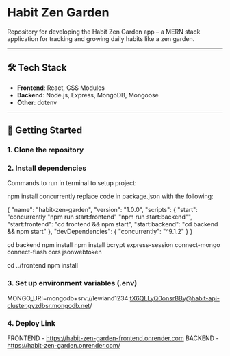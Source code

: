 # Habit Zen Garden

Repository for developing the Habit Zen Garden app – a MERN stack application for tracking and growing daily habits like a zen garden.

---

## 🛠 Tech Stack

- **Frontend**: React, CSS Modules
- **Backend**: Node.js, Express, MongoDB, Mongoose
- **Other**: dotenv

---

## 🚀 Getting Started

### 1. Clone the repository
### 2. Install dependencies
Commands to run in terminal to setup project:
<!-- in the root directory -->
npm install concurrently
replace code in package.json with the following:

{
  "name": "habit-zen-garden",
  "version": "1.0.0",
  "scripts": {
    "start": "concurrently \"npm run start:frontend\" \"npm run start:backend\"",
    "start:frontend": "cd frontend && npm start",
    "start:backend": "cd backend && npm start"
  },
  "devDependencies": {
    "concurrently": "^9.1.2"
  }
}

<!-- navigate to backend folder -->
cd backend
npm install
npm install bcrypt express-session connect-mongo connect-flash cors jsonwebtoken
<!-- navigate to frontend folder -->
cd ../frontend
npm install

### 3. Set up environment variables (.env)
MONGO_URI=mongodb+srv://lewiand1234:tX6QLLyQ0onsrBBy@habit-api-cluster.gyzdbsr.mongodb.net/

### 4. Deploy Link
FRONTEND - https://habit-zen-garden-frontend.onrender.com
BACKEND - https://habit-zen-garden.onrender.com/
